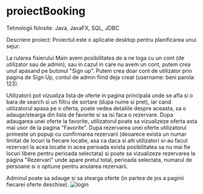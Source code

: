 # proiectBooking

Tehnologii folosite: Java, JavaFX, SQL, JDBC


Descriere proiect:
  Proiectul este o aplicatie desktop pentru planificarea unui sejur.
  
  La rularea fisierului Main avem posibilitatea de a ne loga cu un cont (de utilizator sau de admin), sau in cazul in care nu avem un cont, putem crea unul apasand pe butonul "Sign up". Putem crea doar cont de utilizator prin pagina de Sign Up, contul de admin fiind deja creat (username: beni parola: 123).
  
  Utilizatorii pot vizualiza lista de oferte in pagina principala unde se afla si o bara de search si un filtru de sortare (dupa nume si pret), iar cand utilizatorul apasa pe o oferta, poate vedea detaliile despre aceasta, sa o adauge/stearga din lista de favorite si sa isi faca o rezervare.
  Dupa adaugarea unei oferte la favorite, utilizatorul poate sa vizualizeze oferta asta mai usor de la pagina "Favorite".
  Dupa rezervarea unei oferte utilizatorul primeste un popup cu confirmarea rezervarii (deoarece exista un numar limitat de locuri la fiecare locatie, asa ca daca si alti utilizatori si-au facut rezervari la acea locatie in acea perioada exista posibilitatea sa nu mai fie locuri libere pentru perioada selectata) si poate sa vizualizeze rezervarea la pagina "Rezervari" unde apare pretul total, perioada selectata, numarul de persoane si o optiune pentru anularea rezervarii.
  
  Adminul poate sa adauge si sa stearga oferte (in partea de jos a paginii fiecarei oferte deschise).
![login](https://github.com/beni0104/proiect_pi/assets/105773450/77d3d64c-d49e-40a8-a6c8-500b45db3de6)
